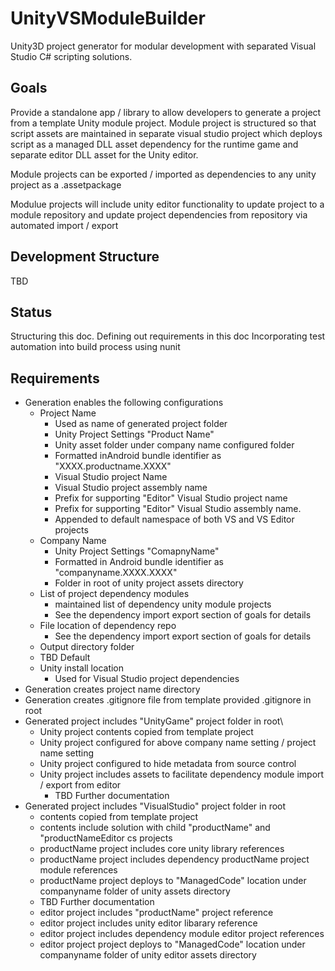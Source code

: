 # UnityVSModuleBuilder
Unity3D project generator for modular development with separated Visual Studio C# scripting solutions.

## Goals
Provide a standalone app / library to allow developers to generate a project from a template Unity module project. Module project is structured so that script assets are maintained in separate visual studio project which deploys script as a managed DLL asset dependency for the runtime game and separate editor DLL asset for the Unity editor.

Module projects can be exported / imported as dependencies to any unity project as a .assetpackage

Modulue projects will include unity editor functionality to update project to a module repository and update project dependencies from repository via automated import / export

## Development Structure
TBD

## Status
Structuring this doc.
Defining out requirements in this doc
Incorporating test automation into build process using nunit

## Requirements
- Generation enables the following configurations
    - Project Name
      - Used as name of generated project folder
      - Unity Project Settings "Product Name"
      - Unity asset folder under company name configured folder
      - Formatted inAndroid bundle identifier as "XXXX.productname.XXXX"
      - Visual Studio project Name
      - Visual Studio project assembly name
      - Prefix for supporting "Editor" Visual Studio project name
      - Prefix for supporting "Editor" Visual Studio assembly name.
      - Appended to default namespace of both VS and VS Editor projects
    - Company Name
      - Unity Project Settings "ComapnyName" 
      - Formatted in Android bundle identifier as "companyname.XXXX.XXXX"
      - Folder in root of unity project assets directory
    - List of project dependency modules
       - maintained list of dependency unity module projects
      - See the dependency import export section of goals for details
    - File location of dependency repo
      - See the dependency import export section of goals for details
    - Output directory folder
     - TBD Default
   - Unity install location
      - Used for Visual Studio project dependencies
- Generation creates project name directory
- Generation creates  .gitignore file from template provided .gitignore in root
- Generated project includes "UnityGame" project folder in root\
   - Unity project contents copied from template project
   - Unity project configured for above company name setting / project name setting
   - Unity project configured to hide metadata from source control
   - Unity project includes assets to facilitate dependency module import / export from editor
     - TBD Further documentation
- Generated project includes "VisualStudio" project folder in root
    - contents copied from template project
    - contents include solution with child "productName" and "productNameEditor cs projects
    - productName project includes core unity library references
    - productName project includes dependency productName project module references
    - productName project deploys to "ManagedCode" location under companyname folder of unity assets directory
    - TBD Further documentation
    - editor project includes "productName" project reference
    - editor project includes unity editor libarary reference
    - editor project includes dependency module editor project references
    - editor project project deploys to "ManagedCode" location under companyname folder of unity editor assets directory
   
